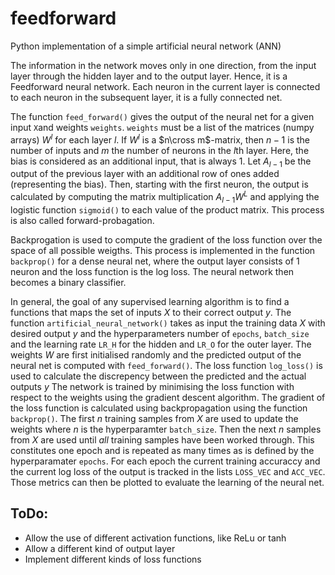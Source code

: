 # feedforward
Python implementation of a simple artificial neural network (ANN)

The information in the network moves only in one direction, from the input layer through the hidden layer and to the output layer. Hence, it is a Feedforward neural network.
Each neuron in the current layer is connected to each neuron in the subsequent layer, it is a fully connected net.

The function `feed_forward()` gives the output of the neural net for a given input `X`and weights `weights`. `weights` must be a list of the matrices (numpy arrays) $W^l$ for each layer $l$. If $W^l$ is a $n\cross m$-matrix, then $n-1$ is the number of inputs and $m$ the number of neurons in the $l$th layer. Here, the bias is considered as an additional input, that is always $1$.
Let $A_{l-1}$ be the output of the previous layer with an additional row of ones added (representing the bias). Then, starting with the first neuron, the output is calculated by computing the matrix multiplication $A_{l-1}W^L$ and applying the logistic function `sigmoid()` to each value of the product matrix.
This process is also called forward-probagation.


Backprogation is used to compute the gradient of the loss function over the space of all possible weigths.
This process is implemented in the function `backprop()` for a dense neural net, where the output layer consists of 1 neuron and the loss function is the log loss. The neural network then becomes a binary classifier.

In general, the goal of any supervised learning algorithm is to find a functions that maps the set of inputs $X$ to their correct output $y$.
The function `artificial_neural_network()` takes as input the training data $X$ with desired output $y$ and the hyperparameters number of `epochs`, `batch_size` and the learning rate `LR_H` for the hidden and `LR_O` for the outer layer.
The weights $W$ are first initialised randomly and the predicted output of the neural net is computed with `feed_forward()`.
The loss function `log_loss()` is used to calculate the discrepency between the predicted and the actual outputs $y$
The network is trained by minimising the loss function with respect to the weights using the gradient descent algorithm. The gradient of the loss function is calculated using backpropagation using the function `backprop()`.
The first $n$ training samples from $X$ are used to update the weights where $n$ is the hyperparamter `batch_size`. Then the next $n$ samples from $X$ are used until *all* training samples have been worked through. This constitutes one epoch and is repeated as many times as is defined by the hyperparamater `epochs`.
For each epoch the current training accuraccy and the current log loss of the output is tracked in the lists `LOSS_VEC` and `ACC_VEC`. Those metrics can then be plotted to evaluate the learning of the neural net.



## ToDo:
- Allow the use of different activation functions, like ReLu or tanh
- Allow a different kind of output layer
- Implement different kinds of loss functions